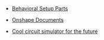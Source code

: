 - [Behavioral Setup Parts](https://docs.google.com/spreadsheets/d/1WRIjXBQgs51KHd7yvFE52yxZdG8H3je3q9vCFFJV8cI/edit#gid=0)

- [Onshape Documents](https://cad.onshape.com/documents/1a7c9ee0c26c02c1b3080f39/w/47c15198cce6d4bf84372f87/e/3e7a5019b11f1b7c13e0e6c1)

- [Cool circuit simulator for the future](https://www.falstad.com/circuit/)
